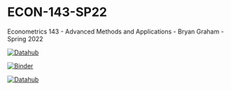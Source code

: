 # ECON-143-SP22

Econometrics 143 - Advanced Methods and Applications - Bryan Graham - Spring 2022

[![Datahub](https://img.shields.io/badge/Launch-UCB%20Datahub-blue.svg)](http://datahub.berkeley.edu/user-redirect/interact?account=ds-modules&repo=ECON-143-SP22&branch=main&path=ProblemSet_1_MarketEquilibrium_and_GasolineDemand.ipynb)

[![Binder](https://mybinder.org/badge_logo.svg)](https://mybinder.org/v2/gh/ds-modules/ECON-143-SP22/master)



[![Datahub](https://img.shields.io/badge/Launch-UCB%20Datahub-blue.svg)](http://datahub.berkeley.edu/user-redirect/interact?account=ds-modules&repo=ECON-143-SP22&branch=main&path=ProblemSet_1_MarketEquilibrium_and_GasolineDemand.ipynb)
